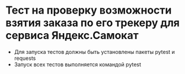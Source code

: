 ﻿# Тест на проверку возможности взятия заказа по его трекеру для сервиса Яндекс.Самокат
- Для запуска тестов должны быть установлены пакеты pytest и requests
- Запуск всех тестов выполняется командой pytest